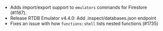 * Adds import/export support to `emulators` commands for Firestore (#1167).
* Release RTDB Emulator v4.4.0: Add .inspect/databases.json endpoint
* Fixes an issue with how `functions:shell` lists nested functions (#1735)